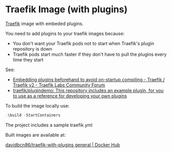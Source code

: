 # Traefik Image (with plugins)

[Traefik](https://traefik.io/) image with embeded plugins. 

You need to add plugins to your traefik images because:

* You don't want your Traefik pods not to start when Traefik's plugin repository is down
* Traefik pods start much faster if they don't have to pull the plugins every time they start

See:

* [Embedding plugins beforehand to avoid on-startup compiling - Traefik / Traefik v2 - Traefik Labs Community Forum](https://community.traefik.io/t/embedding-plugins-beforehand-to-avoid-on-startup-compiling/16816/4)
* [traefik/plugindemo: This repository includes an example plugin, for you to use as a reference for developing your own plugins](https://github.com/traefik/plugindemo#local-mode)

To build the image locally use:

```powershell
.\build -StartContainers
```

The project includes a sample traefik.yml

Built images are available at:

[davidbcn86/traefik-with-plugins general | Docker Hub](https://hub.docker.com/repository/docker/davidbcn86/traefik-with-plugins/general)

